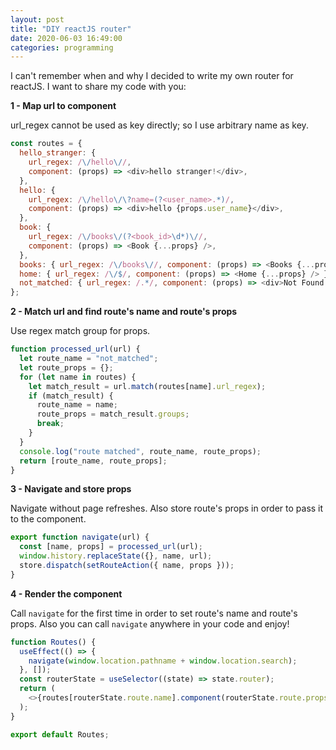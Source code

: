 ```yaml
---
layout: post
title: "DIY reactJS router"
date: 2020-06-03 16:49:00
categories: programming
---
```


I can't remember when and why I decided to write my own router for reactJS. I want to share my code with you:

**1 - Map url to component**

url_regex cannot be used as key directly; so I use arbitrary name as key.

```js
const routes = {
  hello_stranger: {
    url_regex: /\/hello\//,
    component: (props) => <div>hello stranger!</div>,
  },
  hello: {
    url_regex: /\/hello\/\?name=(?<user_name>.*)/,
    component: (props) => <div>hello {props.user_name}</div>,
  },
  book: {
    url_regex: /\/books\/(?<book_id>\d*)\//,
    component: (props) => <Book {...props} />,
  },
  books: { url_regex: /\/books\//, component: (props) => <Books {...props} /> },
  home: { url_regex: /\/$/, component: (props) => <Home {...props} /> },
  not_matched: { url_regex: /.*/, component: (props) => <div>Not Found!</div> },
};
```

**2 - Match url and find route's name and route's props**

Use regex match group for props.

```js
function processed_url(url) {
  let route_name = "not_matched";
  let route_props = {};
  for (let name in routes) {
    let match_result = url.match(routes[name].url_regex);
    if (match_result) {
      route_name = name;
      route_props = match_result.groups;
      break;
    }
  }
  console.log("route matched", route_name, route_props);
  return [route_name, route_props];
}
```

**3 - Navigate and store props**

Navigate without page refreshes. Also store route's props in order to pass it to the component.

```js
export function navigate(url) {
  const [name, props] = processed_url(url);
  window.history.replaceState({}, name, url);
  store.dispatch(setRouteAction({ name, props }));
}
```

**4 - Render the component**

Call `navigate` for the first time in order to set route's name and route's props.
Also you can call `navigate` anywhere in your code and enjoy!

```js
function Routes() {
  useEffect(() => {
    navigate(window.location.pathname + window.location.search);
  }, []);
  const routerState = useSelector((state) => state.router);
  return (
    <>{routes[routerState.route.name].component(routerState.route.props)}</>
  );
}

export default Routes;
```

